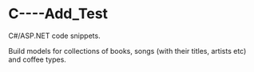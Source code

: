 # C----Add_Test
C#/ASP.NET code snippets.

Build models for collections of books, songs (with their titles, artists etc) and coffee types.
